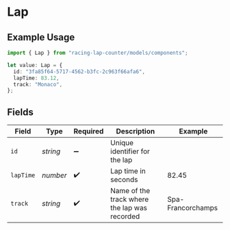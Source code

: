 # Lap

## Example Usage

```typescript
import { Lap } from "racing-lap-counter/models/components";

let value: Lap = {
  id: "3fa85f64-5717-4562-b3fc-2c963f66afa6",
  lapTime: 83.12,
  track: "Monaco",
};
```

## Fields

| Field                                        | Type                                         | Required                                     | Description                                  | Example                                      |
| -------------------------------------------- | -------------------------------------------- | -------------------------------------------- | -------------------------------------------- | -------------------------------------------- |
| `id`                                         | *string*                                     | :heavy_minus_sign:                           | Unique identifier for the lap                |                                              |
| `lapTime`                                    | *number*                                     | :heavy_check_mark:                           | Lap time in seconds                          | 82.45                                        |
| `track`                                      | *string*                                     | :heavy_check_mark:                           | Name of the track where the lap was recorded | Spa-Francorchamps                            |